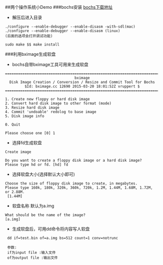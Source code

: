 ##两个操作系统小Demo
###bochs安装
[bochs下载地址](https://nchc.dl.sourceforge.net/project/bochs/bochs/2.6/bochs-2.6.tar.gz)

- 解压后进入目录

```
./configure --enable-debugger --enable-disasm -with-sdl(mac)
./configure --enable-debugger --enable-disasm (linux)
(后面的选项会打开调试功能)

sudo make $$ make install
```

###利用bximage生成软盘
- bochs自带bximage工具可用来生成软盘


```
========================================================================
                                bximage
  Disk Image Creation / Conversion / Resize and Commit Tool for Bochs
         $Id: bximage.cc 12690 2015-03-20 18:01:52Z vruppert $
========================================================================

1. Create new floppy or hard disk image
2. Convert hard disk image to other format (mode)
3. Resize hard disk image
4. Commit 'undoable' redolog to base image
5. Disk image info

0. Quit

Please choose one [0] 1
```

- 选择fd生成软盘


```
Create image

Do you want to create a floppy disk image or a hard disk image?
Please type hd or fd. [hd] fd
```

- 选择软盘大小(选择默认大小即可)

```
Choose the size of floppy disk image to create, in megabytes.
Please type 160k, 180k, 320k, 360k, 720k, 1.2M, 1.44M, 1.68M, 1.72M, or 2.88M.
 [1.44M]
```

- 软盘名称 默认为a.img

```
What should be the name of the image?
[a.img]
```

- 生成软盘后，可用dd命令将内容写人软盘

```
 dd if=test.bin of=a.img bs=512 count=1 conv=notrunc
 
 参数:
 if为input file :输入文件
 of为output file :输出文件
```

